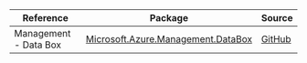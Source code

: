 | Reference | Package | Source |
|---|---|---|
|Management - Data Box|[Microsoft.Azure.Management.DataBox](https://www.nuget.org/packages/Microsoft.Azure.Management.DataBox)|[GitHub](https://github.com/Azure/azure-sdk-for-net)|
